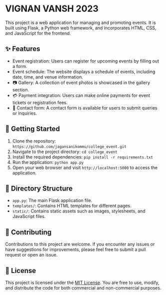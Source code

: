 #  VIGNAN VANSH 2023

This project is a web application for managing and promoting events. It is built using Flask, a Python web framework, and incorporates HTML, CSS, and JavaScript for the frontend.

## ✨ Features

- Event registration: Users can register for upcoming events by filling out a form.
- Event schedule: The website displays a schedule of events, including date, time, and venue information.
- 📷 Gallery: A collection of event photos is showcased in the gallery section.
- 💳 Payment integration: Users can make online payments for event tickets or registration fees.
- 📨 Contact form: A contact form is available for users to submit queries or inquiries.

## 🚀 Getting Started

1. Clone the repository: `https://github.com/jagansanikommu/college_event.git`
2. Navigate to the project directory: `cd college_event`
3. Install the required dependencies: `pip install -r requirements.txt`
4. Run the application: `python app.py`
5. Open your web browser and visit `http://localhost:5000` to access the application.

## 📁 Directory Structure

- `app.py`: The main Flask application file.
- `templates/`: Contains HTML templates for different pages.
- `static/`: Contains static assets such as images, stylesheets, and JavaScript files.

## 🤝 Contributing

Contributions to this project are welcome. If you encounter any issues or have suggestions for improvements, please feel free to submit a pull request or open an issue.

## 📝 License

This project is licensed under the [MIT License](https://opensource.org/licenses/MIT). You are free to use, modify, and distribute the code for both commercial and non-commercial purposes.
